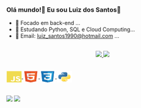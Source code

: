 ### Olá mundo!🤣 Eu sou Luiz dos Santos👋

- 🔭 Focado em back-end ...
- 🌱 Estudando Python, SQL e Cloud Computing...
- 💬 Email: luiz_santos1990@hotmail.com ...
<br>
<div align="center">
  <a href="https://github.com/luiz1990santos">
  <img height="180em" src="https://github-readme-stats.vercel.app/api?username=luiz1990santos&show_icons=true&theme=merko&include_all_commits=true&count_private=true"/>
  <img height="180em" src="https://github-readme-stats.vercel.app/api/top-langs/?username=luiz1990santos&layout=compact&langs_count=7&theme=merko"/>
</div>
<br>
<div style="display: inline_block"><br>
  <img align="center" alt="Luiz-Js" height="30" width="40" src="https://raw.githubusercontent.com/devicons/devicon/master/icons/javascript/javascript-plain.svg">
  <img align="center" alt="Luiz-HTML" height="30" width="40" src="https://raw.githubusercontent.com/devicons/devicon/master/icons/html5/html5-original.svg">
  <img align="center" alt="Luiz-CSS" height="30" width="40" src="https://raw.githubusercontent.com/devicons/devicon/master/icons/css3/css3-original.svg">
  <img align="center" alt="Luiz-Python" height="30" width="40" src="https://raw.githubusercontent.com/devicons/devicon/master/icons/python/python-original.svg">
</div>
<br><br>
<div>
<a href="https://instagram.com/theluizsantos/" target="_blank"><img src="https://img.shields.io/badge/-Instagram-%23E4405F?style=for-the-badge&logo=instagram&logoColor=white" target="_blank"></a>
<a href="https://www.linkedin.com/in/luiz-dos-santos-962041239" target="_blank"><img src="https://img.shields.io/badge/-LinkedIn-%230077B5?style=for-the-badge&logo=linkedin&logoColor=white" target="_blank"></a> 
</div>
